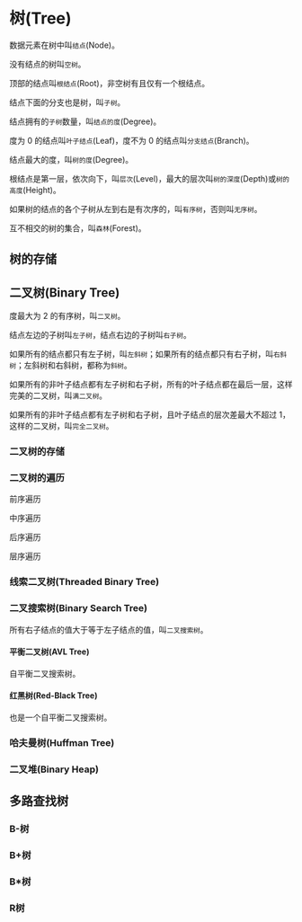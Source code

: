 # 树(Tree)

数据元素在树中叫`结点`(Node)。

没有结点的树叫`空树`。

顶部的结点叫`根结点`(Root)，非空树有且仅有一个根结点。

结点下面的分支也是树，叫`子树`。

结点拥有的`子树`数量，叫`结点的度`(Degree)。

度为 0 的结点叫`叶子结点`(Leaf)，度不为 0 的结点叫`分支结点`(Branch)。

结点最大的度，叫`树的度`(Degree)。

根结点是第一层，依次向下，叫`层次`(Level)，最大的层次叫`树的深度`(Depth)或`树的高度`(Height)。

如果树的结点的各个子树从左到右是有次序的，叫`有序树`，否则叫`无序树`。

互不相交的树的集合，叫`森林`(Forest)。

## 树的存储

## 二叉树(Binary Tree)

度最大为 2 的有序树，叫`二叉树`。

结点左边的子树叫`左子树`，结点右边的子树叫`右子树`。

如果所有的结点都只有左子树，叫`左斜树`；如果所有的结点都只有右子树，叫`右斜树`；左斜树和右斜树，都称为`斜树`。

如果所有的非叶子结点都有左子树和右子树，所有的叶子结点都在最后一层，这样完美的二叉树，叫`满二叉树`。

如果所有的非叶子结点都有左子树和右子树，且叶子结点的层次差最大不超过 1，这样的二叉树，叫`完全二叉树`。

### 二叉树的存储

### 二叉树的遍历

前序遍历

中序遍历

后序遍历

层序遍历

### 线索二叉树(Threaded Binary Tree)

### 二叉搜索树(Binary Search Tree)

所有右子结点的值大于等于左子结点的值，叫`二叉搜索树`。

#### 平衡二叉树(AVL Tree)

自平衡二叉搜索树。

#### 红黑树(Red-Black Tree)

也是一个自平衡二叉搜索树。

### 哈夫曼树(Huffman Tree)

### 二叉堆(Binary Heap)

## 多路查找树

### B-树

### B+树

### B*树

### R树